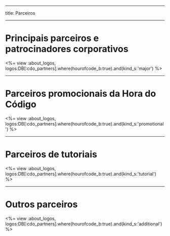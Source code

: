 * * *

title: Parceiros

* * *

# Principais parceiros e patrocinadores corporativos

<%= view :about_logos, logos:DB[:cdo_partners].where(hourofcode_b:true).and(kind_s:'major') %>

* * *

# Parceiros promocionais da Hora do Código

<%= view :about_logos, logos:DB[:cdo_partners].where(hourofcode_b:true).and(kind_s:'promotional') %>

* * *

# Parceiros de tutoriais

<%= view :about_logos, logos:DB[:cdo_partners].where(hourofcode_b:true).and(kind_s:'tutorial') %>

* * *

# Outros parceiros

<%= view :about_logos, logos:DB[:cdo_partners].where(hourofcode_b:true).and(kind_s:'additional') %>